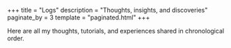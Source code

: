 +++
title = "Logs"
description = "Thoughts, insights, and discoveries"
paginate_by = 3
template = "paginated.html"
+++

Here are all my thoughts, tutorials, and experiences shared in chronological order.
